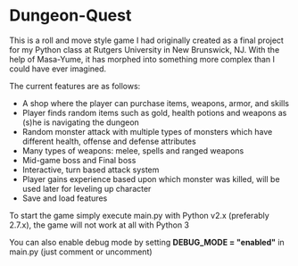 # Dungeon-Quest

This is a roll and move style game I had originally created as a final project for my Python class at Rutgers University in New Brunswick,  NJ.
With the help of Masa-Yume, it has morphed into something more complex than I could have ever imagined.

The current features are as follows:

* A shop where the player can purchase items, weapons, armor, and skills
* Player finds random items such as gold, health potions and weapons as (s)he is navigating the dungeon
* Random monster attack with multiple types of monsters which have different health, offense and defense attributes
* Many types of weapons: melee, spells and ranged weapons
* Mid-game boss and Final boss
* Interactive, turn based attack system
* Player gains experience based upon which monster was killed, will be used later for leveling up character
* Save and load features

To start the game simply execute main.py with Python v2.x (preferably 2.7.x), the game will not work at all with Python 3

You can also enable debug mode by setting **DEBUG_MODE = "enabled"** in main.py (just comment or uncomment)
